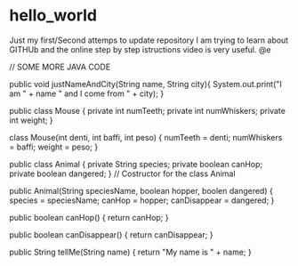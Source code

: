 # hello_world
Just my first/Second attemps to update repository
I am trying to learn about GITHUb and the online step by step istructions video is very useful.
@e

// SOME MORE JAVA CODE

public void justNameAndCity(String name, String city){
   System.out.print("I am " + name " and I come from " + city);
}

public class Mouse {
   private int numTeeth;
   private int numWhiskers;
   private int weight;
}

class Mouse(int denti, int baffi, int peso) {
	numTeeth = denti;
	numWhiskers = baffi;
	weight = peso;
}

public class Animal {
   private String species;
   private boolean canHop;
   private boolean dangered;
}
// Costructor for the class Animal

public Animal(String speciesName, boolean hopper, boolen dangered) 
{
   species = speciesName;
   canHop = hopper;
   canDisappear = dangered;
}

public boolean canHop()
{
   return canHop;
}  

public boolean canDisappear() {
	return canDisappear;
}

public String tellMe(String name) {
	return "My name is " + name;
}




